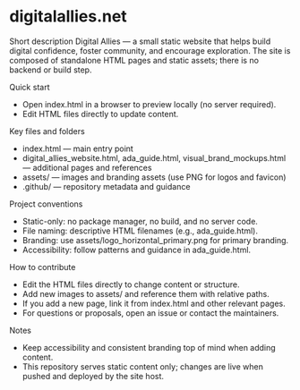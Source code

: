 # digitalallies.net

Short description
Digital Allies — a small static website that helps build digital confidence, foster community, and encourage exploration. The site is composed of standalone HTML pages and static assets; there is no backend or build step.

Quick start
- Open index.html in a browser to preview locally (no server required).
- Edit HTML files directly to update content.

Key files and folders
- index.html — main entry point
- digital_allies_website.html, ada_guide.html, visual_brand_mockups.html — additional pages and references
- assets/ — images and branding assets (use PNG for logos and favicon)
- .github/ — repository metadata and guidance

Project conventions
- Static-only: no package manager, no build, and no server code.
- File naming: descriptive HTML filenames (e.g., ada_guide.html).
- Branding: use assets/logo_horizontal_primary.png for primary branding.
- Accessibility: follow patterns and guidance in ada_guide.html.

How to contribute
- Edit the HTML files directly to change content or structure.
- Add new images to assets/ and reference them with relative paths.
- If you add a new page, link it from index.html and other relevant pages.
- For questions or proposals, open an issue or contact the maintainers.

Notes
- Keep accessibility and consistent branding top of mind when adding content.
- This repository serves static content only; changes are live when pushed and deployed by the site host.
